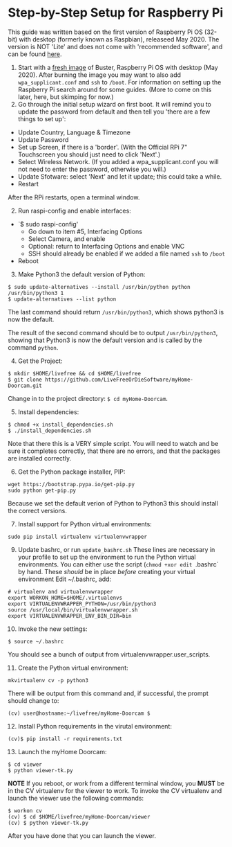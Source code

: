 # Step-by-Step Setup for Raspberry Pi

This guide was written based on the first version of Raspberry Pi OS (32-bit) with desktop (formerly known as Raspbian), releaseed May 2020.
The version is NOT 'Lite' and does not come with 'recommended software', and can be found [here](https://www.raspberrypi.org/downloads/raspberry-pi-os/).

1. Start with a [fresh image](https://downloads.raspberrypi.org/raspios_armhf_latest) of Buster, Raspberry Pi OS with desktop (May 2020).
After burning the image you may want to also add `wpa_supplicant.conf` and `ssh` to `/boot`. For information on setting up the Raspberry Pi search around for some guides.  (More to come on this later, here, but skimping for now.)
2. Go through the initial setup wizard on first boot. It will remind you to update the password from default and then tell you 'there are a few things to set up':
  - Update Country, Language & Timezone
  - Update Password
  - Set up Screen, if there is a 'border'. (With the Official RPi 7" Touchscreen you should just need to click 'Next'.)
  - Select Wireless Network. (If you added a wpa_supplicant.conf you will not need to enter the password, otherwise you will.)
  - Update Sfotware:  select 'Next' and let it update; this could take a while.
  - Restart

After the RPi restarts, open a terminal window.

2. Run raspi-config and enable interfaces:
  - `$ sudo raspi-config'
    - Go down to item #5, Interfacing Options
    - Select Camera, and enable
    - Optional: return to Interfacing Options and enable VNC
    - SSH should already be enabled if we added a file named `ssh` to `/boot`
  - Reboot

3. Make Python3 the default version of Python:
```
$ sudo update-alternatives --install /usr/bin/python python /usr/bin/python3 1
$ update-alternatives --list python
```
The last command should return `/usr/bin/python3`, which shows python3 is now the default.

The result of the second command should be to output `/usr/bin/python3`, showing that Python3 is now the default version and is called by the command `python`.

4. Get the Project:
```
$ mkdir $HOME/livefree && cd $HOME/livefree
$ git clone https://github.com/LiveFreeOrDieSoftware/myHome-Doorcam.git
```
Change in to the project directory: `$ cd myHome-Doorcam`.

5. Install dependencies:
```
$ chmod +x install_dependencies.sh
$ ./install_dependencies.sh
```
Note that there this is a VERY simple script. You will need to watch and be sure it completes correctly, that there are no errors, and that the packages are installed correctly.

6. Get the Python package installer, PIP:
```
wget https://bootstrap.pypa.io/get-pip.py
sudo python get-pip.py
```
Because we set the default verion of Python to Python3 this should install the correct versions.

7. Install support for Python virtual environments:
```
sudo pip install virtualenv virtualenvwrapper
```

9. Update bashrc, or run `update_bashrc.sh`
These lines are necessary in your profile to set up the environment to run the Python virtual environments. You can either use the script (`chmod +xor edit `.bashrc` by hand. These _should_ be in place _before_ creating your virtual environment
Edit ~/.bashrc, add:
```
# virtualenv and virtualenvwrapper
export WORKON_HOME=$HOME/.virtualenvs
export VIRTUALENVWRAPPER_PYTHON=/usr/bin/python3
source /usr/local/bin/virtualenvwrapper.sh
export VIRTUALENVWRAPPER_ENV_BIN_DIR=bin
```

10. Invoke the new settings:
```
$ source ~/.bashrc
```
You should see a bunch of output from virtualenvwrapper.user_scripts.

11. Create the Python virtual environment:
```
mkvirtualenv cv -p python3
```
There will be output from this command and, if successful, the prompt should change to:
```
(cv) user@hostname:~/livefree/myHome-Doorcam $ 
```

12. Install Python requirements in the virutal environment:
```
(cv)$ pip install -r requirements.txt
```

13. Launch the myHome Doorcam:
```
$ cd viewer
$ python viewer-tk.py
```

**NOTE**
If you reboot, or work from a different terminal window, you **MUST** be in the CV virtualenv for the viewer to work.
To invoke the CV virtualenv and launch the viewer use the following commands:
```
$ workon cv
(cv) $ cd $HOME/livefree/myHome-Doorcam/viewer
(cv) $ python viewer-tk.py
```
After you have done that you can launch the viewer.
